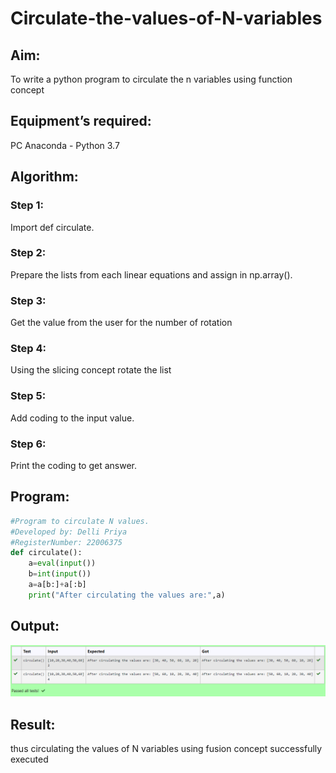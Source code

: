 # Circulate-the-values-of-N-variables
## Aim:
To write a python program to circulate the n variables using function concept
## Equipment’s required:
PC
Anaconda - Python 3.7
## Algorithm: 
### Step 1: 
Import def circulate.


### Step 2: 
Prepare the lists from each linear equations and assign in np.array().


### Step 3: 
Get the value from the user for the number of rotation
### Step 4: 
Using the slicing concept rotate the list

### Step 5: 
Add coding to the input value.


### Step 6:
Print the coding to get answer.


## Program:
```python
#Program to circulate N values.
#Developed by: Delli Priya 
#RegisterNumber: 22006375
def circulate():
    a=eval(input())
    b=int(input())
    a=a[b:]+a[:b]
    print("After circulating the values are:",a)
```

## Output:
![output](c.png)

## Result:
thus circulating the values of N variables using fusion concept successfully executed


